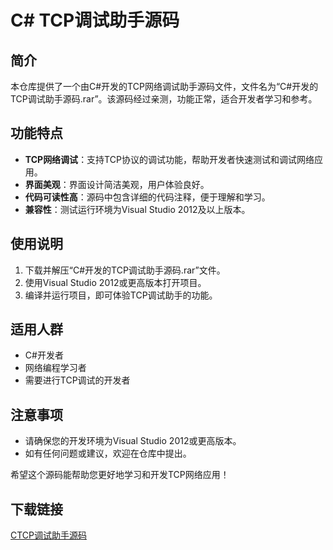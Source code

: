 # C# TCP调试助手源码

## 简介
本仓库提供了一个由C#开发的TCP网络调试助手源码文件，文件名为“C#开发的TCP调试助手源码.rar”。该源码经过亲测，功能正常，适合开发者学习和参考。

## 功能特点
- **TCP网络调试**：支持TCP协议的调试功能，帮助开发者快速测试和调试网络应用。
- **界面美观**：界面设计简洁美观，用户体验良好。
- **代码可读性高**：源码中包含详细的代码注释，便于理解和学习。
- **兼容性**：测试运行环境为Visual Studio 2012及以上版本。

## 使用说明
1. 下载并解压“C#开发的TCP调试助手源码.rar”文件。
2. 使用Visual Studio 2012或更高版本打开项目。
3. 编译并运行项目，即可体验TCP调试助手的功能。

## 适用人群
- C#开发者
- 网络编程学习者
- 需要进行TCP调试的开发者

## 注意事项
- 请确保您的开发环境为Visual Studio 2012或更高版本。
- 如有任何问题或建议，欢迎在仓库中提出。

希望这个源码能帮助您更好地学习和开发TCP网络应用！

## 下载链接

[CTCP调试助手源码](https://pan.quark.cn/s/8b458f6373da)